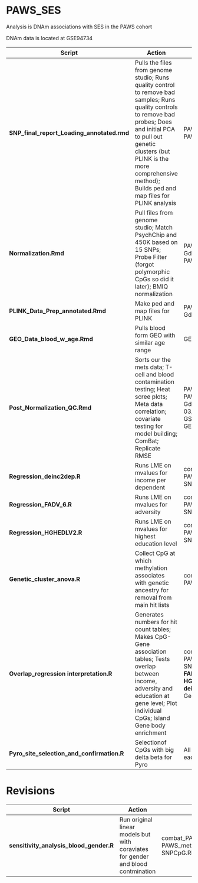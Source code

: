 # PAWS_SES
Analysis is DNAm associations with SES in the PAWS cohort

DNAm data is located at GSE94734


| Script                                 | Action                            | Input | Output |
|----------------------------------------|-----------------------------------|-------|--------|
| **SNP_final_report_Loading_annotated.rmd** |Pulls the files from genome studio;  Runs quality control to remove bad samples; Runs quality controls to remove bad probes;  Does and initial PCA to pull out genetic clusters (but PLINK is the more comprehensive method); Builds ped and map files for PLINK analysis|    PAWS_psychchip_DNAReport.csv PAWS_psychchip_FinalReport_B_allele_freq.txt   |     PAWS_snps_GCScore.RData Quality_control_removed_SNPs.RData   **PAWS_snps_filtered.RData PAWS_snps_Ballelefreq.RData**|
|   **Normalization.Rmd**                        |    Pull files from genome studio; Match PsychChip and 450K based on 15 SNPs;  Probe Filter (forgot polymorphic CpGs so did it later); BMIQ normalization         |   PAWS.all-alldata.txt PAWS-GdatasetforKoborlabJuly2014-ID_ordered.csv   PAWS.all-samplefile.txt |    **PAWS_sampFiltered_prbFilter_BMIQ.RData**  PAWS_sample_info_with_replicates.csv  |
| **PLINK_Data_Prep_annotated.Rmd**          | Make ped and map files for PLINK  |PAWS_snps_filtered.RData PAWS-GdatasetforKoborlabJuly2014-ID_ordered.csv|**PAWS_snps_filtered_MAP.txt PAWS_snps_filtered_ped.txt**|
|**GEO_Data_blood_w_age.Rmd**                |Pulls blood form GEO with similar age range|GEO|GEO_blood_age_samples.RData **GEO_PAWS_aged_matched_whole_blood.RData** GSE53191.RData GSE50222.RData|
|**Post_Normalization_QC.Rmd**|Sorts our the mets data; T-cell and blood contamination testing; Heat scree plots; Meta data correlation; covariate testing for model building; ComBat; Replicate RMSE|PAWS_Beta_norm_filtered.RData PAWS_sample_info_with_replicates.csv PAWS-GdatasetforKoborlabJan2015-.csv 2014-09-03_pawsSampleSheet_all.csv GSE53191.RData GSE50222.RData GEO_PAWS_aged_matched_whole_blood.RData|**PAWS_meta_sentrix_genetic_clusters.RData combat_PAWS_Beta_norep.RData**|
|**Regression_deinc2dep.R**|Runs LME on mvalues for income per dependent|combat_PAWS_Beta_norep.RData PAWS_meta_sentrix_genetic_clusters.RData SNPCpG.RData|deinc2dep_PAWS_hits_Mval.RData deinc2dep_PAWS_hits_Mval.RData|
|**Regression_FADV_6.R**|Runs LME on mvalues for adversity|combat_PAWS_Beta_norep.RData PAWS_meta_sentrix_genetic_clusters.RData SNPCpG.RData|Likelihood_Ratio_Test_lmer_FADV_6_PAWS_Mval_genetic_cluster_and_twin_fixed_allFactors.RData FADV_6_PAWS_hits_Mval.RData|
|**Regression_HGHEDLV2.R**|Runs LME on mvalues for highest education level|combat_PAWS_Beta_norep.RData PAWS_meta_sentrix_genetic_clusters.RData SNPCpG.RData|Likelihood_Ratio_Test_lmer_HGHEDLV2_PAWS_Mval_genetic_cluster_and_twin_fixed_allFactors.RData HGHEDLV2_PAWS_hits_Mval.RData|
|**Genetic_cluster_anova.R**|Collect CpG at which methylation associates with genetic ancestry for removal from main hit lists|combat_PAWS_Beta_norep.RData  PAWS_meta_sentrix_genetic_clusters.RData|**Genetic_cluster_hits.RData**|
|**Overlap_regression interpretation.R**|Generates numbers for hit count tables; Makes CpG-Gene association tables; Tests overlap between income, adversity and education at gene level; Plot individual CpGs; Island Gene body enrichment|combat_PAWS_Beta_norep.RData PAWS_meta_sentrix_genetic_clusters.RData SNPCpG.RData Genetic_cluster_hits.RData **FADV_6_PAWS_hits_Mval.RData HGHEDLV2_PAWS_hits_Mval.RData deinc2dep_PAWS_hits_Mval.RData** Gene_enrichment_functions.R|Gene/CpG tables and figures no major R objects|
|**Pyro_site_selection_and_confirmation.R**|Selectionof CpGs with big delta beta for Pyro|All the things above; csv files from the pyro for each sample|Plots|


# Revisions
| Script                                 | Action                            | Input | Output |
|----------------------------------------|-----------------------------------|-------|--------|
| **sensitivity_analysis_blood_gender.R** |Run original linear models but with coraviates for gender and blood contmination|    combat_PAWS_Beta_norep.RData PAWS_meta_sentrix_genetic_clusters.RData SNPCpG.RData  |     plots and p values   
